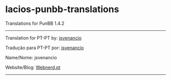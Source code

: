 lacios-punbb-translations
=========================

Translations for PunBB 1.4.2

*********************************
Translation for PT-PT by: <a href="https://github.com/jsvenancio" rel="nofollow">jsvenancio</a>

Tradução para PT-PT por: <a href="https://github.com/jsvenancio" rel="nofollow">jsvenancio</a>

Name/Nome: jsvenancio

Website/Blog: <a href="http://webnerd.pt/" rel="nofollow">Webnerd.pt</a>
*********************************

